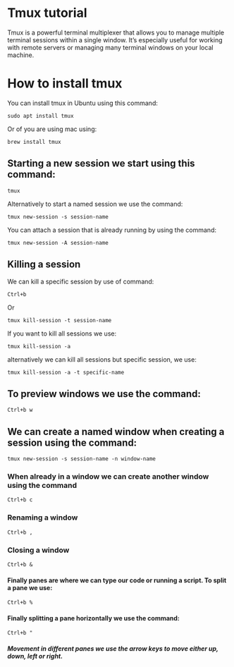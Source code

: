 # Tmux tutorial

Tmux is a powerful terminal multiplexer that allows you to manage multiple terminal sessions within a single window. It’s especially useful for working with remote servers or managing many terminal windows on your local machine.

# How to install tmux

You can install tmux in Ubuntu using this command:

```
sudo apt install tmux
```

Or of you are using mac using:

```
brew install tmux
```

## Starting a new session we start using this command:

```
tmux
```

Alternatively to start a named session we use the command:

```
tmux new-session -s session-name
```

You can attach a session that is already running by using the command:

```
tmux new-session -A session-name
```

## Killing a session

We can kill a specific session by use of command:

```
Ctrl+b
```

Or

```
tmux kill-session -t session-name
```

If you want to kill all sessions we use:

```
tmux kill-session -a
```

alternatively we can kill all sessions but specific session, we use:

```
tmux kill-session -a -t specific-name
```

## To preview windows we use the command:

```
Ctrl+b w
```
## We can create a named window when creating a session using the command:

```
tmux new-session -s session-name -n window-name
```
### When already in a window we can create another window using the command

```
Ctrl+b c
```

### Renaming a window

```
Ctrl+b ,
```

### Closing a window

```
Ctrl+b &
```

#### Finally panes are where we can type our code or running a script. To split a pane we use:

```
Ctrl+b %
```

#### Finally splitting a pane horizontally we use the command:

```
Ctrl+b "
```

##### Movement in different panes we use the arrow keys to move either up, down, left or right.
